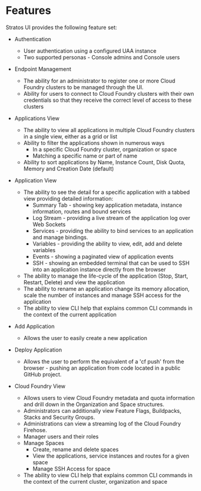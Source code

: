# Features

Stratos UI provides the following feature set:

* Authentication
   * User authentication using a configured UAA instance
   * Two supported personas - Console admins and Console users

* Endpoint Management
   * The ability for an administrator to register one or more Cloud Foundry clusters to be managed through the UI.
   * Ability for users to connect to Cloud Foundry clusters with their own credentials so that they receive the correct level of access to these clusters

 * Applications View
    * The ability to view all applications in multiple Cloud Foundry clusters in a single view, either as a grid or list
    * Ability to filter the applications shown in numerous ways
       * In a specific Cloud Foundry cluster, organization or space
       * Matching a specific name or part of name
    * Ability to sort applications by Name, Instance Count, Disk Quota, Memory and Creation Date (default)

  * Application View
     * The ability to see the detail for a specific application with a tabbed view providing detailed information:
        *  Summary Tab - showing key application metadata, instance information, routes and bound services
        * Log Stream - providing a live stream of the application log over Web Sockets
        * Services - providing the ability to bind services to an application and manage bindings.
        * Variables - providing the ability to view, edit, add and delete variables
        * Events - showing a paginated view of application events
        * SSH - showing an embedded terminal that can be used to SSH into an application instance directly from the browser
      * The ability to manage the life-cycle of the application (Stop, Start, Restart, Delete) and view the application
      * The ability to rename an application change its memory allocation, scale the number of instances and manage SSH access for the application
      * The ability to view CLI help that explains common CLI commands in the context of the current application
  * Add Application
    * Allows the user to easily create a new application
  * Deploy Application
    * Allows the user to perform the equivalent of a 'cf push' from the browser - pushing an application from code located in a public GitHub project.
* Cloud Foundry View
    * Allows users to view Cloud Foundry metadata and quota information and drill down in the Organization and Space structures.
    * Administrators can additionally view Feature Flags, Buildpacks, Stacks and Security Groups.
    * Administrations can view a streaming log of the Cloud Foundry Firehose.
    * Manager users and their roles
    * Manage Spaces
       * Create, rename and delete spaces
       * View the applications, service instances and routes for a given space
       * Manage SSH Access for space
    * The ability to view CLI help that explains common CLI commands in the context of the current cluster, organization and space


  






